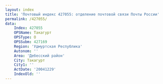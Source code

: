 ```yaml
---
layout: index
title: 'Почтовый индекс 427055: отделение почтовой связи Почты России'
permalink: /427055/
data:
    Index: 427055
    OPSName: Такагурт
    OPSType: О
    OPSSubm: 427169
    Region: 'Удмуртская Республика'
    Autonom: ''
    Area: 'Дебесский район'
    City: Такагурт
    City1: ''
    ActDate: '20041229'
    IndexOld: ''
---
```

